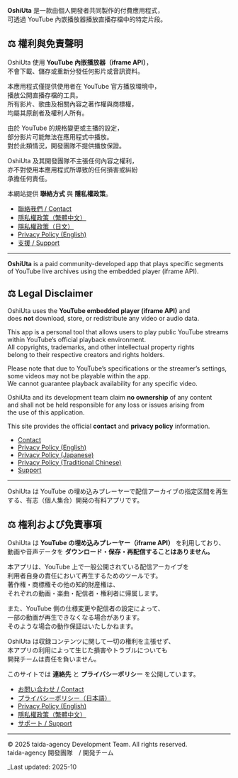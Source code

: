 **OshiUta** 是一款由個人開發者共同製作的付費應用程式，  
可透過 YouTube 內嵌播放器播放直播存檔中的特定片段。  

## ⚖️ 權利與免責聲明

OshiUta 使用 **YouTube 內嵌播放器（iframe API）**，  
不會下載、儲存或重新分發任何影片或音訊資料。

本應用程式僅提供使用者在 YouTube 官方播放環境中，  
播放公開直播存檔的工具。  
所有影片、歌曲及相關內容之著作權與商標權，  
均屬其原創者及權利人所有。

由於 YouTube 的規格變更或主播的設定，  
部分影片可能無法在應用程式中播放。  
對於此類情況，開發團隊不提供播放保證。

OshiUta 及其開發團隊不主張任何內容之權利，  
亦不對使用本應用程式所導致的任何損害或糾紛  
承擔任何責任。

本網站提供 **聯絡方式** 與 **隱私權政策**。

- [聯絡我們 / Contact](contact.md)
- [隱私權政策（繁體中文）](privacy.zh-Hant.md)
- [隱私權政策（日文）](privacy.ja.md)
- [Privacy Policy (English)](privacy.en.md)
- [支援 / Support](support.md)

---

**OshiUta** is a paid community-developed app that plays specific segments of YouTube live archives using the embedded player (iframe API).  

## ⚖️ Legal Disclaimer

OshiUta uses the **YouTube embedded player (iframe API)** and  
does **not** download, store, or redistribute any video or audio data.

This app is a personal tool that allows users to play public YouTube streams  
within YouTube’s official playback environment.  
All copyrights, trademarks, and other intellectual property rights  
belong to their respective creators and rights holders.

Please note that due to YouTube’s specifications or the streamer’s settings,  
some videos may not be playable within the app.  
We cannot guarantee playback availability for any specific video.

OshiUta and its development team claim **no ownership** of any content  
and shall not be held responsible for any loss or issues arising from  
the use of this application.

This site provides the official **contact** and **privacy policy** information.

- [Contact](contact.md)
- [Privacy Policy (English)](privacy.en.md)
- [Privacy Policy (Japanese)](privacy.ja.md)
- [Privacy Policy (Traditional Chinese)](privacy.zh-Hant.md)
- [Support](support.md)

---

OshiUta は YouTube の埋め込みプレーヤーで配信アーカイブの指定区間を再生する、有志（個人集合）開発の有料アプリです。  

## ⚖️ 権利および免責事項

OshiUta は **YouTube の埋め込みプレーヤー（iframe API）** を利用しており、  
動画や音声データを **ダウンロード・保存・再配信することはありません。**

本アプリは、YouTube 上で一般公開されている配信アーカイブを  
利用者自身の責任において再生するためのツールです。  
著作権・商標権その他の知的財産権は、  
それぞれの動画・楽曲・配信者・権利者に帰属します。

また、YouTube 側の仕様変更や配信者の設定によって、  
一部の動画が再生できなくなる場合があります。  
そのような場合の動作保証はいたしかねます。

OshiUta は収録コンテンツに関して一切の権利を主張せず、  
本アプリの利用によって生じた損害やトラブルについても  
開発チームは責任を負いません。

このサイトでは **連絡先** と **プライバシーポリシー** を公開しています。

- [お問い合わせ / Contact](contact.md)
- [プライバシーポリシー（日本語）](privacy.ja.md)
- [Privacy Policy (English)](privacy.en.md)
- [隱私權政策（繁體中文）](privacy.zh-Hant.md)
- [サポート / Support](support.md)

---

© 2025 taida-agency Development Team. All rights reserved.  
taida-agency 開發團隊　/ 開発チーム 

_Last updated: 2025-10
